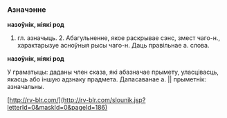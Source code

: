 ### Азначэнне
**назоўнік, ніякі род**

1. гл. азначыць. 2. Абагульненне, якое раскрывае сэнс, змест чаго-н., характарызуе асноўныя рысы чаго-н. Даць правільнае а. слова.

**назоўнік, ніякі род**

У граматыцы: даданы член сказа, які абазначае прымету, уласцівасць, якасць або іншую адзнаку прадмета. Дапасаванае а. || прыметнік: азначальны.

<a rel="author">[http://rv-blr.com/](http://rv-blr.com/slounik.jsp?letterId=0&maskId=0&pageId=186)</a>

